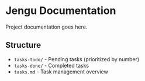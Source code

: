 # Jengu Documentation

Project documentation goes here.

## Structure

- `tasks-todo/` - Pending tasks (prioritized by number)
- `tasks-done/` - Completed tasks
- `tasks.md` - Task management overview
